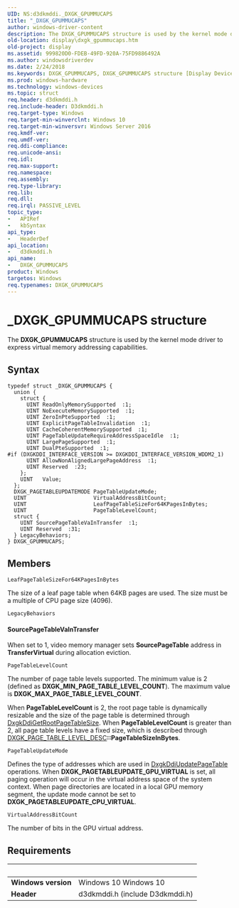 ```yaml
---
UID: NS:d3dkmddi._DXGK_GPUMMUCAPS
title: "_DXGK_GPUMMUCAPS"
author: windows-driver-content
description: The DXGK_GPUMMUCAPS structure is used by the kernel mode driver to express virtual memory addressing capabilities.
old-location: display\dxgk_gpummucaps.htm
old-project: display
ms.assetid: 999820D0-FDEB-49FD-920A-75FD9886492A
ms.author: windowsdriverdev
ms.date: 2/24/2018
ms.keywords: DXGK_GPUMMUCAPS, DXGK_GPUMMUCAPS structure [Display Devices], _DXGK_GPUMMUCAPS, d3dkmddi/DXGK_GPUMMUCAPS, display.dxgk_gpummucaps
ms.prod: windows-hardware
ms.technology: windows-devices
ms.topic: struct
req.header: d3dkmddi.h
req.include-header: D3dkmddi.h
req.target-type: Windows
req.target-min-winverclnt: Windows 10
req.target-min-winversvr: Windows Server 2016
req.kmdf-ver: 
req.umdf-ver: 
req.ddi-compliance: 
req.unicode-ansi: 
req.idl: 
req.max-support: 
req.namespace: 
req.assembly: 
req.type-library: 
req.lib: 
req.dll: 
req.irql: PASSIVE_LEVEL
topic_type:
-	APIRef
-	kbSyntax
api_type:
-	HeaderDef
api_location:
-	d3dkmddi.h
api_name:
-	DXGK_GPUMMUCAPS
product: Windows
targetos: Windows
req.typenames: DXGK_GPUMMUCAPS
---
```


# _DXGK_GPUMMUCAPS structure
The <b>DXGK_GPUMMUCAPS</b> structure is used by the kernel mode driver to express virtual memory addressing capabilities.

## Syntax
````
typedef struct _DXGK_GPUMMUCAPS {
  union {
    struct {
      UINT ReadOnlyMemorySupported  :1;
      UINT NoExecuteMemorySupported  :1;
      UINT ZeroInPteSupported  :1;
      UINT ExplicitPageTableInvalidation  :1;
      UINT CacheCoherentMemorySupported  :1;
      UINT PageTableUpdateRequireAddressSpaceIdle  :1;
      UINT LargePageSupported  :1;
      UINT DualPteSupported  :1;
#if (DXGKDDI_INTERFACE_VERSION >= DXGKDDI_INTERFACE_VERSION_WDDM2_1)
      UINT AllowNonAlignedLargePageAddress  :1;
      UINT Reserved  :23;
    };
    UINT   Value;
  };
  DXGK_PAGETABLEUPDATEMODE PageTableUpdateMode;
  UINT                     VirtualAddressBitCount;
  UINT                     LeafPageTableSizeFor64KPagesInBytes;
  UINT                     PageTableLevelCount;
  struct {
    UINT SourcePageTableVaInTransfer  :1;
    UINT Reserved  :31;
  } LegacyBehaviors;
} DXGK_GPUMMUCAPS;
````

## Members


`LeafPageTableSizeFor64KPagesInBytes`

The size of a leaf page table when 64KB pages are used. The size must be a multiple of CPU page size (4096).

`LegacyBehaviors`

#### SourcePageTableVaInTransfer

When set to 1, video memory manager sets <b>SourcePageTable</b> address in <b>TransferVirtual</b> during allocation eviction.

`PageTableLevelCount`

The number of page table levels supported. The minimum value is 2 (defined as <b>DXGK_MIN_PAGE_TABLE_LEVEL_COUNT</b>). The maximum value is <b>DXGK_MAX_PAGE_TABLE_LEVEL_COUNT</b>. 

When <b>PageTableLevelCount</b> is 2, the root page table is dynamically resizable and the size of the page table is determined through <a href="..\d3dkmddi\nc-d3dkmddi-dxgkddi_getrootpagetablesize.md">DxgkDdiGetRootPageTableSize</a>. When <b>PageTableLevelCount</b> is greater than 2, all page table levels have a fixed size, which is described through <a href="..\d3dkmddi\ns-d3dkmddi-_dxgk_page_table_level_desc.md">DXGK_PAGE_TABLE_LEVEL_DESC</a><b>::PageTableSizeInBytes</b>.

`PageTableUpdateMode`

Defines the type of addresses which are used in <a href="https://msdn.microsoft.com/08328e82-d1cc-4c50-bc96-7382232676ab">DxgkDdiUpdatePageTable</a> operations. When <b>DXGK_PAGETABLEUPDATE_GPU_VIRTUAL</b> is set, all paging operation will occur in the virtual address space of the system context. When page directories are located in a local GPU memory segment, the update mode cannot be set to <b>DXGK_PAGETABLEUPDATE_CPU_VIRTUAL</b>.

`VirtualAddressBitCount`

The number of bits in the GPU virtual address.


## Requirements
| &nbsp; | &nbsp; |
| ---- |:---- |
| **Windows version** | Windows 10 Windows 10 |
| **Header** | d3dkmddi.h (include D3dkmddi.h) |